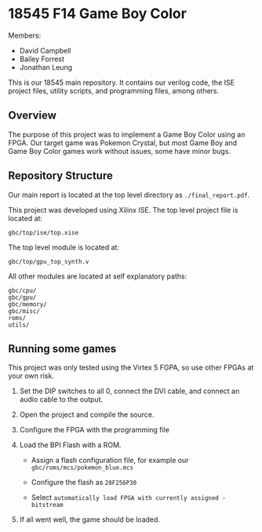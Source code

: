18545 F14 Game Boy Color
========================

Members:
+ David Campbell
+ Bailey Forrest
+ Jonathan Leung

This is our 18545 main repository. It contains our verilog code, the ISE project
files, utility scripts, and programming files, among others.


## Overview

The purpose of this project was to implement a Game Boy Color using an FPGA. Our
target game was Pokemon Crystal, but most Game Boy and Game Boy Color games work
without issues, some have minor bugs.


## Repository Structure

Our main report is located at the top level directory as `./final_report.pdf`.

This project was developed using Xilinx ISE. The top level project file is
located at:

    gbc/top/ise/top.xise


The top level module is located at:

    gbc/top/gpu_top_synth.v


All other modules are located at self explanatory paths:

    gbc/cpu/
    gbc/gpu/
    gbc/memory/
    gbc/misc/
    roms/
    utils/



## Running some games

This project was only tested using the Virtex 5 FGPA, so use other FPGAs at your
own risk.

1. Set the DIP switches to all 0, connect the DVI cable, and connect an audio
cable to the output.

2. Open the project and compile the source.

3. Configure the FPGA with the programming file

4. Load the BPI Flash with a ROM.
    - Assign a flash configuration file, for example our
    `gbc/roms/mcs/pokemon_blue.mcs`

    - Configure the flash as `28F256P30`
    - Select `automatically load FPGA with currently assigned - bitstream`

5. If all went well, the game should be loaded.
